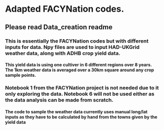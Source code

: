 
# Adapted FACYNation codes.

## Please read Data_creation readme


### This is essentially the FACYNation codes but with different inputs for data. Npy files are used to input HAD-UKGrid weather data, along with ADHB crop yield data.

#### This yield data is using one cultiver in 6 different regions over 8 years. The 1km weather data is averaged over a 30km square around any crop sample points. 


### Notebook 1 from the FACYNation project is not needed due to it only exploring the data. Notebook 6 will not be used either as the data analysis can be made from scratch.

#### The code to sample the weather data currently uses manual long/lat inputs as they have to be calculated by hand from the towns given by the yield data
